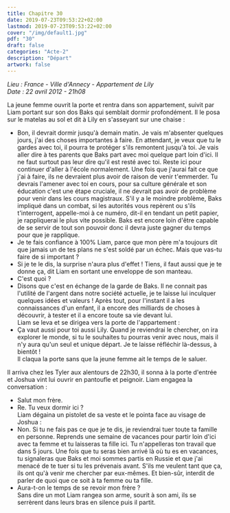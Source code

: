```yaml
---
title: Chapitre 30
date: 2019-07-23T09:53:22+02:00
lastmod: 2019-07-23T09:53:22+02:00
cover: "/img/default1.jpg"
pdf: "30"
draft: false
categories: "Acte-2"
description: "Départ"
artwork: false
---
```

_Lieu : France - Ville d'Annecy - Appartement de Lily   
Date : 22 avril 2012 - 21h08_

La jeune femme ouvrit la porte et rentra dans son appartement, suivit par Liam portant sur son dos Baks qui semblait dormir profondément. Il le posa sur le matelas au sol et dit à Lily en s'asseyant sur une chaise :   
- Bon, il devrait dormir jusqu'à demain matin. Je vais m'absenter quelques jours, j'ai des choses importantes à faire. En attendant, je veux que tu le gardes avec toi, il pourra te protéger s'ils remontent jusqu'à toi. Je vais aller dire à tes parents que Baks part avec moi quelque part loin d'ici. Il ne faut surtout pas leur dire qu'il est resté avec toi. Reste ici pour continuer d'aller à l'école normalement. Une fois que j'aurai fait ce que j'ai à faire, ils ne devraient plus avoir de raison de venir t'emmerder. Tu devrais l'amener avec toi en cours, pour sa culture générale et son éducation c'est une étape cruciale, il ne devrait pas avoir de problème pour venir dans les cours magistraux. S'il y a le moindre problème, Baks impliqué dans un combat, si les autorités vous repèrent ou s'ils t'interrogent, appelle-moi à ce numéro, dit-il en tendant un petit papier, je rappliquerai le plus vite possible. Baks est encore loin d'être capable de se servir de tout son pouvoir donc il devra juste gagner du temps pour que je rapplique.   
- Je te fais confiance à 100% Liam, parce que mon père m'a toujours dit que jamais un de tes plans ne s'est soldé par un échec. Mais que vas-tu faire de si important ?   
- Si je te le dis, la surprise n'aura plus d'effet ! Tiens, il faut aussi que je te donne ça, dit Liam en sortant une enveloppe de son manteau.   
- C'est quoi ?   
- Disons que c'est en échange de la garde de Baks. Il ne connait pas l'utilité de l'argent dans notre société actuelle, je te laisse lui inculquer quelques idées et valeurs ! Après tout, pour l'instant il a les connaissances d'un enfant, il a encore des milliards de choses à découvrir, à tester et il a encore toute sa vie devant lui.    
Liam se leva et se dirigea vers la porte de l'appartement :    
- Ça vaut aussi pour toi aussi Lily. Quand je reviendrai le chercher, on ira explorer le monde, si tu le souhaites tu pourras venir avec nous, mais il n'y aura qu'un seul et unique départ. Je te laisse réfléchir là-dessus, à bientôt !   
Il claqua la porte sans que la jeune femme ait le temps de le saluer.   
   
Il arriva chez les Tyler aux alentours de 22h30, il sonna à la porte d'entrée et Joshua vint lui ouvrir en pantoufle et peignoir. Liam engagea la conversation :   
- Salut mon frère.    
- Re. Tu veux dormir ici ?   
Liam dégaina un pistolet de sa veste et le pointa face au visage de Joshua :   
- Non. Si tu ne fais pas ce que je te dis, je reviendrai tuer toute ta famille en personne. Reprends une semaine de vacances pour partir loin d'ici avec ta femme et tu laisseras ta fille ici. Tu n'appelleras ton travail que dans 5 jours. Une fois que tu seras bien arrivé là où tu es en vacances, tu signaleras que Baks et moi sommes partis en Russie et que j'ai menacé de te tuer si tu les prévenais avant. S'ils me veulent tant que ça, ils ont qu'à venir me chercher par eux-mêmes. Et bien-sûr, interdit de parler de quoi que ce soit à ta femme ou ta fille.   
- Aura-t-on le temps de se revoir mon frère ?   
Sans dire un mot Liam rangea son arme, sourit à son ami, ils se serrèrent dans leurs bras en silence puis il partit.

